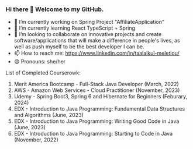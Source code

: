 ### Hi there 👋 Welcome to my GitHub.

- 🔭 I’m currently working on Spring Project "AffiliateApplication"
- 🌱 I’m currently learning React TypeScript + Spring
- 👯 I’m looking to collaborate on innovative projects and create software/applications that will make a difference in people's lives, as well as push myself to be the best developer I can be.
- 📫 How to reach me: https://www.linkedin.com/in/taalaikul-meletiou/
- 😄 Pronouns: she/her

List of Completed Courserowk:

1. Merit America Bootcamp - Full-Stack Java Developer (March, 2022) 
2. AWS - Amazon Web Services - Cloud Practitioner (November, 2023)
3. Udemy - Spring Boot3, Spring 6 and Hibernate for Beginners (Feburary, 2024)
4. EDX - Introduction to Java Programming: Fundamental Data Structures and Algorithms (June, 2023)
5. EDX - Introduction to Java Programming: Writing Good Code in Java (June, 2023)
6. EDX - Introduction to Java Programming: Starting to Code in Java (November, 2022)
